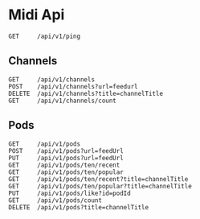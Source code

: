 # Midi Api

    GET     /api/v1/ping

## Channels 

    GET     /api/v1/channels
    POST    /api/v1/channels?url=feedurl
    DELETE  /api/v1/channels?title=channelTitle
    GET     /api/v1/channels/count
    
## Pods

    GET     /api/v1/pods
    POST    /api/v1/pods?url=feedUrl
    PUT     /api/v1/pods?url=feedUrl
    GET     /api/v1/pods/ten/recent
    GET     /api/v1/pods/ten/popular
    GET     /api/v1/pods/ten/recent?title=channelTitle
    GET     /api/v1/pods/ten/popular?title=channelTitle
    PUT     /api/v1/pods/like?id=podId
    GET     /api/v1/pods/count
    DELETE  /api/v1/pods?title=channelTitle
    